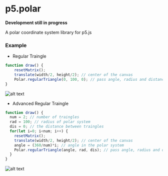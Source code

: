 # p5.polar
**Development still in progress**

A polar coordinate system library for p5.js

### Example
- Regular Traingle

``` JavaScript
function draw() {
    resetMatrix();
    translate(width/2, height/2); // center of the canvas
    Polar.regularTriangle(0, 100, 0); // pass angle, radius and distance to polar system
}
```
![alt text](https://i.imgur.com/ZIl3qQ4.png "Polar.regularTriangle")

- Advanced Regular Traingle

``` JavaScript
function draw() {
  num = 2; // number of traingles
  rad = 100; // radius of polar system
  dis = 0; // the distance between traingles
  for(let i=0; i<num; i++) {
    resetMatrix();
    translate(width/2, height/2); // center of the canvas
    angle = (360/num)*i; // angle in the polar system
    Polar.regularTriangle(angle, rad, dis); // pass angle, radius and distance to polar system
  }
}
```
![alt text](https://i.imgur.com/YzoN9OM.png "Advanced Polar.regularTriangle")
